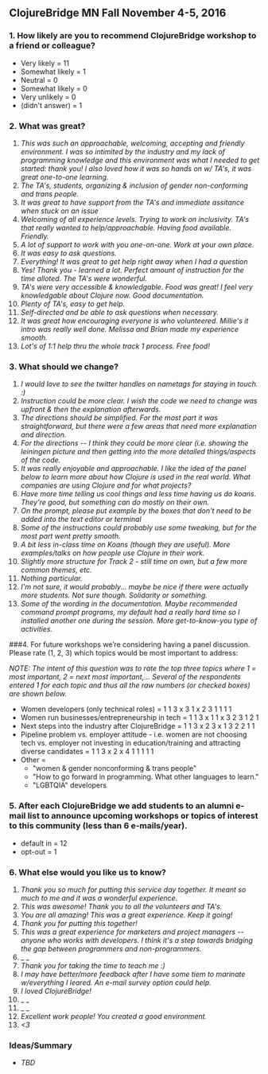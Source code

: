 ## ClojureBridge MN Fall November 4-5, 2016

### 1. How likely are you to recommend ClojureBridge workshop to a friend or colleague?
- Very likely = 11
- Somewhat likely = 1
- Neutral = 0
- Somewhat likely = 0
- Very unlikely = 0
- (didn't answer) = 1

### 2. What was great?
1. _This was such an approachable, welcoming, accepting and friendly environment. I was so intimited by the industry and my lack of programming knowledge and this environment was what I needed to get started: thank you! I also loved how it was so hands on w/ TA's, it was great one-to-one learning._
1. _The TA's, students, organizing & inclusion of gender non-conforming and trans people._
1. _It was great to have support from the TA's and immediate assitance when stuck on an issue_
1. _Welcoming of all experience levels. Trying to work on inclusivity. TA's that really wanted to help/approachable. Having food available. Friendly._
1. _A lot of support to work with you one-on-one. Work at your own place._
1. _It was easy to ask questions._
1. _Everything! It was great to get help right away when I had a question_
1. _Yes! Thank you - learned a lot. Perfect amount of instruction for the time alloted. The TA's were wonderful._
1. _TA's were very accessible & knowledgable. Food was great! I feel very knowledgable about Clojure now. Good documentation._
1. _Plenty of TA's, easy to get help._
1. _Self-directed and be able to ask questions when necessary._
1. _It was great how encouraging everyone is who volunteered. Millie's it intro was really well done. Melissa and Brian made my experience smooth._
1. _Lot's of 1:1 help thru the whole track 1 process. Free food!_


### 3. What should we change?
1. _I would love to see the twitter handles on nametags for staying in touch. :)_
1. _Instruction could be more clear. I wish the code we need to change was upfront & then the explanation afterwards._
1. _The directions should be simplified. For the most part it was straightforward, but there were a few areas that need more explanation and direction._
1. _For the directions -- I think they could be more clear (i.e. showing the leiningen picture and then getting into the more detailed things/aspects of the code._
1. _It was really enjoyable and approachable. I like the idea of the panel below to learn more about how Clojure is used in the real world. What companies are using Clojure and for what projects?_
1. _Have more time telling us cool things and less time having us do koans. They're good, but something can do mostly on their own._
1. _On the prompt, please put example by the boxes that don't need to be added into the text editor or terminal_
1. _Some of the instructions could probably use some tweaking, but for the most part went pretty smooth._
1. _A bit less in-class time on Koans (though they are useful). More examples/talks on how people use Clojure in their work._
1. _Slightly more structure for Track 2 - still time on own, but a few more common themes, etc._
1. _Nothing particular._
1. _I'm not sure, it would probably... maybe be nice if there were actually more students. Not sure though. Solidarity or something._
1. _Some of the wording in the documentation. Maybe recommended command prompt programs, my default had a really hard time so I installed another one during the session. More get-to-know-you type of activities._

###4. For future workshops we’re considering having a panel discussion. Please rate (1, 2, 3) 	which topics would be most important to address:

*NOTE: The intent of this question was to rate the top three topics where
1 = most important, 2 = next most important,... Several of the respondents entered 1 for each topic and thus all the raw numbers (or checked boxes) are shown below.*

 - Women developers (only technical roles) = 1 1 3 x 3 1 x 2 3 1 1 1 1
 - Women run businesses/entrepreneurship in tech = 1 1 3 x 1 1 x 3 2 3 1 2 1
 - Next steps into the industry after ClojureBridge = 1 1 3 x 2 3 x 1 3 2 2 1 1
 - Pipeline problem vs. employer attitude - i.e. women are not choosing tech vs.	employer not investing in education/training and attracting diverse candidates = 1 1 3 x 2 x 4 1 1 1 1 1
 - Other =
   * "women & gender nonconforming & trans people"
   * "How to go forward in programming. What other languages to learn."
   * "LGBTQIA" developers

### 5. After each ClojureBridge we add students to an alumni e-mail list to announce upcoming workshops or topics of interest to this community (less than 6 e-mails/year).
- default in = 12
- opt-out = 1

### 6. What else would you like us to know?
1. _Thank you so much for putting this service day together. It meant so much to me and it was a wonderful experience._
1. _This was awesome! Thank you to all the volunteers and TA's._
1. _You are all amazing! This was a great experience. Keep it going!_
1. _Thank you for putting this together!_
1. _This was a great experience for marketers and project managers -- anyone who works with developers. I think it's a step towards bridging the gap between programmers and non-programmers._
1. _ _
1. _Thank you for taking the time to teach me :)_
1. _I may have better/more feedback after I have some tiem to marinate w/everything I leared. An e-mail survey option could help._
1. _I loved ClojureBridge!_
1. _ _
1. _ _
1. _Excellent work people! You created a good environment._
1. _<3_

### Ideas/Summary
- _TBD_
